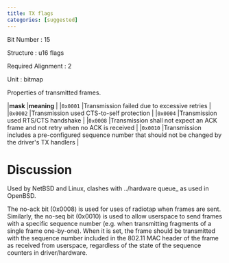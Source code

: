 ```yaml
---
title: TX flags
categories: [suggested]
---
```

Bit Number
: 15

Structure
: u16 flags

Required Alignment
: 2

Unit
: bitmap

Properties of transmitted frames.

|**mask** |**meaning** |
|`0x0001` |Transmission failed due to excessive retries |
|`0x0002` |Transmission used CTS-to-self protection |
|`0x0004` |Transmission used RTS/CTS handshake |
|`0x0008` |Transmission shall not expect an ACK frame and not retry when no ACK is received |
|`0x0010` |Transmission includes a pre-configured sequence number that should not be changed by the driver's TX handlers |

Discussion
==========

Used by NetBSD and Linux, clashes with ../hardware queue\_ as used in
OpenBSD.

The no-ack bit (0x0008) is used for uses of radiotap when frames are
sent. Similarly, the no-seq bit (0x0010) is used to allow userspace to
send frames with a specific sequence number (e.g. when transmitting
fragments of a single frame one-by-one). When it is set, the frame
should be transmitted with the sequence number included in the 802.11
MAC header of the frame as received from userspace, regardless of the
state of the sequence counters in driver/hardware.
